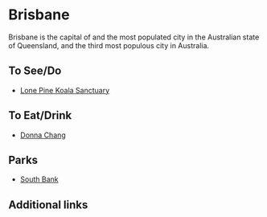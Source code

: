 # Brisbane

Brisbane is the capital of and the most populated city in the Australian state of Queensland, and the third most populous city in Australia.

## To See/Do

* [Lone Pine Koala Sanctuary](https://koala.net)

## To Eat/Drink

* [Donna Chang](https://www.donnachang.com.au)

## Parks 

* [South Bank](https://www.visitbrisbane.com.au/south-bank?sc_lang=en-au)

## Additional links

